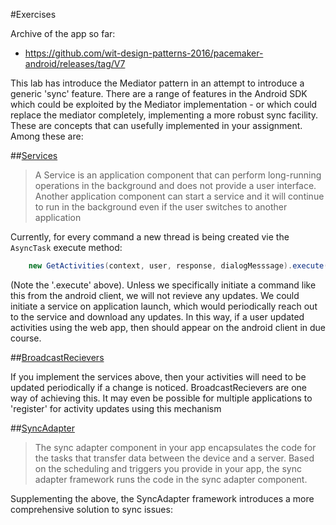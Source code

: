 #Exercises

Archive of the app so far:

- <https://github.com/wit-design-patterns-2016/pacemaker-android/releases/tag/V7>


This lab has introduce the Mediator pattern in an attempt to introduce a generic 'sync' feature. There are a range of features in the Android SDK which could be exploited by the Mediator implementation - or which could replace the mediator completely, implementing a more robust sync facility. These are concepts that can usefully implemented in your assignment. Among these are:

##[Services](http://developer.android.com/guide/components/services.html)

>A Service is an application component that can perform long-running operations in the background and does not provide a user interface. Another application component can start a service and it will continue to run in the background even if the user switches to another application

 Currently, for every command a new thread is being created vie the `AsyncTask` execute method:

~~~java
    new GetActivities(context, user, response, dialogMesssage).execute();
~~~

(Note the '.execute' above). Unless we specifically initiate a command like this from the android client, we will not revieve any updates. We could initiate a service on application launch, which would periodically reach out to the service and download any updates. In this way, if a user updated activities using the web app, then should appear on the android client in due course.

##[BroadcastRecievers](http://developer.android.com/reference/android/content/BroadcastReceiver.html)

If you implement the services above, then your activities will need to be updated periodically if a change is noticed. BroadcastRecievers are one way of achieving this. It may even be possible for multiple applications to 'register' for activity updates using this mechanism


##[SyncAdapter](http://developer.android.com/training/sync-adapters/creating-sync-adapter.html)

>The sync adapter component in your app encapsulates the code for the tasks that transfer data between the device and a server. Based on the scheduling and triggers you provide in your app, the sync adapter framework runs the code in the sync adapter component.

Supplementing the above, the SyncAdapter framework introduces a more comprehensive solution to sync issues:
